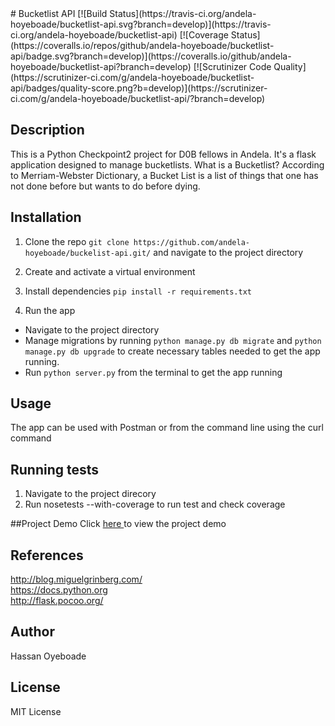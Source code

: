 <snippet>
<content>
# Bucketlist API
[![Build Status](https://travis-ci.org/andela-hoyeboade/bucketlist-api.svg?branch=develop)](https://travis-ci.org/andela-hoyeboade/bucketlist-api) [![Coverage Status](https://coveralls.io/repos/github/andela-hoyeboade/bucketlist-api/badge.svg?branch=develop)](https://coveralls.io/github/andela-hoyeboade/bucketlist-api?branch=develop) [![Scrutinizer Code Quality](https://scrutinizer-ci.com/g/andela-hoyeboade/bucketlist-api/badges/quality-score.png?b=develop)](https://scrutinizer-ci.com/g/andela-hoyeboade/bucketlist-api/?branch=develop)

## Description
This is a Python Checkpoint2 project for D0B fellows in Andela. It's a flask application designed to manage bucketlists. What is a Bucketlist? According to Merriam-Webster Dictionary, a Bucket List is a list of things that one has not done before but wants to do before dying.

## Installation
1. Clone the repo
`git clone https://github.com/andela-hoyeboade/buckelist-api.git/` and navigate to the project directory

2. Create and activate a virtual environment 

3. Install dependencies
```pip install -r requirements.txt```

4. Run the app
  * Navigate to the project directory
  * Manage migrations by running `python manage.py db migrate` and `python manage.py db upgrade` to create necessary tables needed to get the app running.
  * Run ```python server.py``` from the terminal to get the app running

## Usage
The app can be used with Postman or from the command line using the curl command

## Running tests
1. Navigate to the project direcory
2. Run nosetests --with-coverage to run test and check coverage

##Project Demo
Click <a href='http://www.youtube.com'>here </a> to view the project demo

## References
http://blog.miguelgrinberg.com/ <br />
https://docs.python.org <br />
http://flask.pocoo.org/ <br />

## Author
Hassan Oyeboade

## License
MIT License

</content>
</snippet>